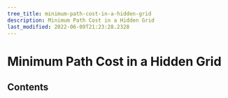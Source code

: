 ```yaml
---
tree_title: minimum-path-cost-in-a-hidden-grid
description: Minimum Path Cost in a Hidden Grid
last_modified: 2022-06-09T21:23:28.2328
---
```


# Minimum Path Cost in a Hidden Grid

## Contents
